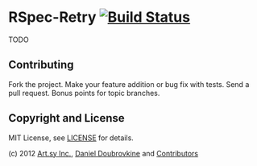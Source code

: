 RSpec-Retry [![Build Status](https://secure.travis-ci.org/dblock/rspec-retry.png)](http://travis-ci.org/dblock/rspec-retry)
===========

TODO

Contributing
------------

Fork the project. Make your feature addition or bug fix with tests. Send a pull request. Bonus points for topic branches.

Copyright and License
---------------------

MIT License, see [LICENSE](https://github.com/dblock/rspec-retry/blob/master/LICENSE.md) for details.

(c) 2012 [Art.sy Inc.](http://artsy.github.com), [Daniel Doubrovkine](https://github.com/dblock) and [Contributors](https://github.com/dblock/rspec-retry/blob/master/CHANGELOG.md)

